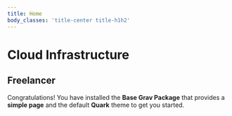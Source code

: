 ```yaml
---
title: Home
body_classes: 'title-center title-h1h2'
---
```


# Cloud Infrastructure
## Freelancer

Congratulations! You have installed the **Base Grav Package** that provides a **simple page** and the default **Quark** theme to get you started.



